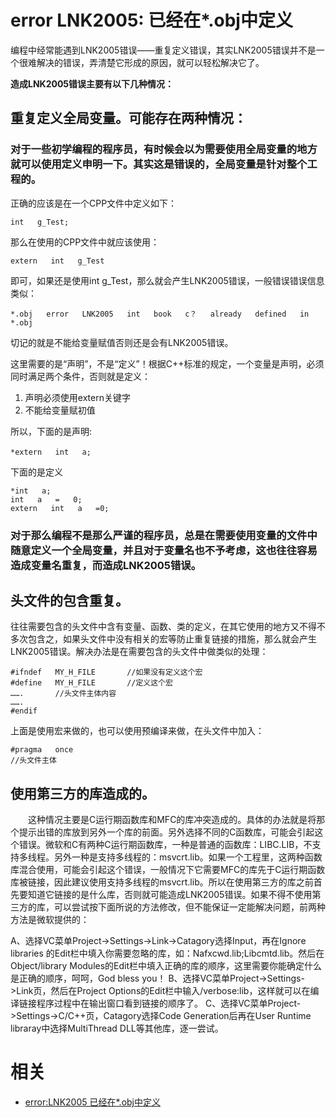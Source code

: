
# error LNK2005: 已经在*.obj中定义




编程中经常能遇到LNK2005错误——重复定义错误，其实LNK2005错误并不是一个很难解决的错误，弄清楚它形成的原因，就可以轻松解决它了。

**造成LNK2005错误主要有以下几种情况：**


## 重复定义全局变量。可能存在两种情况：


### 对于一些初学编程的程序员，有时候会以为需要使用全局变量的地方就可以使用定义申明一下。其实这是错误的，全局变量是针对整个工程的。

正确的应该是在一个CPP文件中定义如下：

```
int   g_Test;
```

那么在使用的CPP文件中就应该使用：

```
extern   int   g_Test
```

即可，如果还是使用int   g_Test，那么就会产生LNK2005错误，一般错误错误信息类似：

```
*.obj   error   LNK2005   int   book   c？   already   defined   in   *.obj
```

切记的就是不能给变量赋值否则还是会有LNK2005错误。

这里需要的是“声明”，不是“定义”！根据C++标准的规定，一个变量是声明，必须同时满足两个条件，否则就是定义：



1. 声明必须使用extern关键字
2. 不能给变量赋初值

所以，下面的是声明:

```
*extern   int   a;  　　
```

下面的是定义

```
*int   a;
int   a   =   0;
extern   int   a   =0;
```



### 对于那么编程不是那么严谨的程序员，总是在需要使用变量的文件中随意定义一个全局变量，并且对于变量名也不予考虑，这也往往容易造成变量名重复，而造成LNK2005错误。

## 头文件的包含重复。

往往需要包含的头文件中含有变量、函数、类的定义，在其它使用的地方又不得不多次包含之，如果头文件中没有相关的宏等防止重复链接的措施，那么就会产生LNK2005错误。解决办法是在需要包含的头文件中做类似的处理：

```
#ifndef   MY_H_FILE       //如果没有定义这个宏
#define   MY_H_FILE       //定义这个宏
…….       //头文件主体内容
…….
#endif
```

上面是使用宏来做的，也可以使用预编译来做，在头文件中加入：


```
#pragma   once
//头文件主体
```


## 使用第三方的库造成的。

　　这种情况主要是C运行期函数库和MFC的库冲突造成的。具体的办法就是将那个提示出错的库放到另外一个库的前面。另外选择不同的C函数库，可能会引起这个错误。微软和C有两种C运行期函数库，一种是普通的函数库：LIBC.LIB，不支持多线程。另外一种是支持多线程的：msvcrt.lib。如果一个工程里，这两种函数库混合使用，可能会引起这个错误，一般情况下它需要MFC的库先于C运行期函数库被链接，因此建议使用支持多线程的msvcrt.lib。所以在使用第三方的库之前首先要知道它链接的是什么库，否则就可能造成LNK2005错误。如果不得不使用第三方的库，可以尝试按下面所说的方法修改，但不能保证一定能解决问题，前两种方法是微软提供的：

  A、选择VC菜单Project->Settings->Link->Catagory选择Input，再在Ignore   libraries   的Edit栏中填入你需要忽略的库，如：Nafxcwd.lib;Libcmtd.lib。然后在Object/library   Modules的Edit栏中填入正确的库的顺序，这里需要你能确定什么是正确的顺序，呵呵，God   bless   you！
  B、选择VC菜单Project->Settings->Link页，然后在Project   Options的Edit栏中输入/verbose:lib，这样就可以在编译链接程序过程中在输出窗口看到链接的顺序了。
  C、选择VC菜单Project->Settings->C/C++页，Catagory选择Code   Generation后再在User   Runtime   libraray中选择MultiThread   DLL等其他库，逐一尝试。



# 相关

- [error:LNK2005 已经在*.obj中定义](https://www.cnblogs.com/MuyouSome/p/3332699.html)
